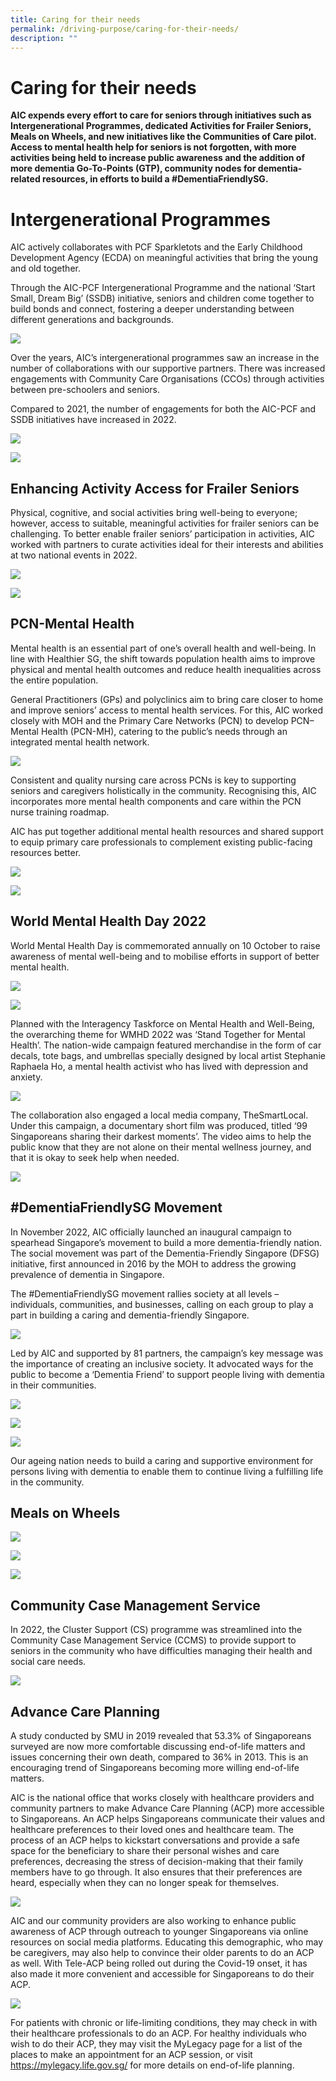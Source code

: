 ```yaml
---
title: Caring for their needs
permalink: /driving-purpose/caring-for-their-needs/
description: ""
---
```

# Caring for their needs
**AIC expends every effort to care for seniors through initiatives such as Intergenerational Programmes, dedicated Activities for Frailer Seniors, Meals on Wheels, and new initiatives like the Communities of Care pilot. Access to mental health help for seniors is not forgotten, with more activities being held to increase public awareness and the addition of more dementia Go-To-Points (GTP), community nodes for dementia-related resources, in efforts to build a #DementiaFriendlySG.**

# Intergenerational Programmes
AIC actively collaborates with PCF Sparkletots and the Early Childhood Development Agency (ECDA) on meaningful activities that bring the young and old together. 

Through the AIC-PCF Intergenerational Programme and the national ‘Start Small, Dream Big’ (SSDB) initiative, seniors and children come together to build bonds and connect, fostering a deeper understanding between different generations and backgrounds.

![](/images/intergenerational-programmes-1.png)

Over the years, AIC’s intergenerational programmes saw an increase in the number of collaborations with our supportive partners. There was increased engagements with Community Care Organisations (CCOs) through activities between pre-schoolers and seniors. 

Compared to 2021, the number of engagements for both the AIC-PCF and SSDB initiatives have increased in 2022.

![](/images/aic-pcf-intergenerational.png)

![](/images/engagements-aic-pcf-ssdb.png)

## Enhancing Activity Access for Frailer Seniors
Physical, cognitive, and social activities bring well-being to everyone; however, access to suitable, meaningful activities for frailer seniors can be challenging. To better enable frailer seniors’ participation in activities, AIC worked with partners to curate activities ideal for their interests and abilities at two national events in 2022.

![](/images/enhanced-activity-access-frailer-seniors.png)

![](/images/aug-2022-get-active-celebration-seniors.png)

## PCN-Mental Health
Mental health is an essential part of one’s overall health and well-being. In line with Healthier SG, the shift towards population health aims to improve physical and mental health outcomes and reduce health inequalities across the entire population. 

General Practitioners (GPs) and polyclinics aim to bring care closer to home and improve seniors’ access to mental health services. For this, AIC worked closely with MOH and the Primary Care Networks (PCN) to develop PCN–Mental Health (PCN-MH), catering to the public’s needs through an integrated mental health network.

![](/images/pcn-mh-initiative-aims-t0.png)

Consistent and quality nursing care across PCNs is key to supporting seniors and caregivers holistically in the community. Recognising this, AIC incorporates more mental health components and care within the PCN nurse training roadmap.

AIC has put together additional mental health resources and shared support to equip primary care professionals to complement existing public-facing resources better. 

![](/images/20-pcn-nurses.png)

![](/images/10-pcns-230-pcn-gps.png)

## World Mental Health Day 2022
World Mental Health Day is commemorated annually on 10 October to raise awareness of mental well-being and to mobilise efforts in support of better mental health.

![](/images/aic-30-partners-60-activities.png)

![](/images/dementia-photo.png)

Planned with the Interagency Taskforce on Mental Health and Well-Being, the overarching theme for WMHD 2022 was ‘Stand Together for Mental Health’. The nation-wide campaign featured merchandise in the form of car decals, tote bags, and umbrellas specially designed by local artist Stephanie Raphaela Ho, a mental health activist who has lived with depression and anxiety.

![](/images/stand-together-for-mental-health.png)

The collaboration also engaged a local media company, TheSmartLocal. Under this campaign, a documentary short film was produced, titled ‘99 Singaporeans sharing their darkest moments’. The video aims to help the public know that they are not alone on their mental wellness journey, and that it is okay to seek help when needed.

![](/images/world-mental-health-day-2022.png)

## #DementiaFriendlySG Movement
In November 2022, AIC officially launched an inaugural campaign to spearhead Singapore’s movement to build a more dementia-friendly nation. The social movement was part of the Dementia-Friendly Singapore (DFSG) initiative, first announced in 2016 by the MOH to address the growing prevalence of dementia in Singapore.

The #DementiaFriendlySG movement rallies society at all levels – individuals, communities, and businesses, calling on each group to play a part in building a caring and dementia-friendly Singapore.

![](/images/dementia-photo.png)

Led by AIC and supported by 81 partners, the campaign’s key message was the importance of creating an inclusive society. It advocated ways for the public to become a ‘Dementia Friend’ to support people living with dementia in their communities.

![](/images/dementia-friendly-sg-52k.png)

![](/images/dementia-friendly-sg-cta.png)

![](/images/dementia-friendly-sg-efforts.png)

Our ageing nation needs to build a caring and supportive environment for persons living with dementia to enable them to continue living a fulfilling life in the community.

## Meals on Wheels
![](/images/meals-on-wheels.png)

![](/images/our-objectives.png)

![](/images/aic-conducts-assessments-mow-service.png)

## Community Case Management Service
In 2022, the Cluster Support (CS) programme was streamlined into the Community Case Management Service (CCMS) to provide support to seniors in the community who have difficulties managing their health and social care needs.

![](/images/revised-ccms-model.png)

## Advance Care Planning
A study conducted by SMU in 2019 revealed that 53.3% of Singaporeans surveyed are now more comfortable discussing end-of-life matters and issues concerning their own death, compared to 36% in 2013. This is an encouraging trend of Singaporeans becoming more willing end-of-life matters.

AIC is the national office that works closely with healthcare providers and community partners to make Advance Care Planning (ACP) more accessible to Singaporeans. An ACP helps Singaporeans communicate their values and healthcare preferences to their loved ones and healthcare team. The process of an ACP helps to kickstart conversations and provide a safe space for the beneficiary to share their personal wishes and care preferences, decreasing the stress of decision-making that their family members have to go through. It also ensures that their preferences are heard, especially when they can no longer speak for themselves. 

![](/images/a-simplified-timeline-of-the-steps.png)

AIC and our community providers are also working to enhance public awareness of ACP through outreach to younger Singaporeans via online resources on social media platforms. Educating this demographic, who may be caregivers, may also help to convince their older parents to do an ACP as well. With Tele-ACP being rolled out during the Covid-19 onset, it has also made it more convenient and accessible for Singaporeans to do their ACP.

![](/images/as-of-31-may-2023.png)

For patients with chronic or life-limiting conditions, they may check in with their healthcare professionals to do an ACP. For healthy individuals who wish to do their ACP, they may visit the MyLegacy page for a list of the places to make an appointment for an ACP session, or visit https://mylegacy.life.gov.sg/ for more details on end-of-life planning.